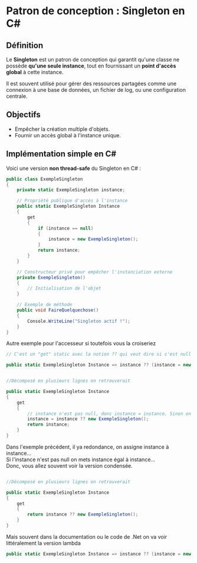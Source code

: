 # Patron de conception : Singleton en C#

## Définition

Le **Singleton** est un patron de conception qui garantit qu'une classe ne possède **qu'une seule instance**, tout en fournissant un **point d'accès global** à cette instance.

Il est souvent utilisé pour gérer des ressources partagées comme une connexion à une base de données, un fichier de log, ou une configuration centrale.

## Objectifs

- Empêcher la création multiple d'objets.
- Fournir un accès global à l'instance unique.

## Implémentation simple en C#

Voici une version **non thread-safe** du Singleton en C# :

```csharp
public class ExempleSingleton
{
    private static ExempleSingleton instance;

    // Propriété publique d'accès à l'instance
    public static ExempleSingleton Instance
    {
        get
        {
            if (instance == null)
            {
                instance = new ExempleSingleton();
            }
            return instance;
        }
    }

    // Constructeur privé pour empêcher l'instanciation externe
    private ExempleSingleton()
    {
        // Initialisation de l'objet
    }

    // Exemple de méthode
    public void FaireQuelquechose()
    {
        Console.WriteLine("Singleton actif !");
    }
}
```

Autre exemple pour l'accesseur si toutefois vous la croiseriez  

```csharp
// C'est un "get" static avec la notion ?? qui veut dire si c'est null fait un new ExempleSingleton

public static ExempleSingleton Instance => instance ?? (instance = new ExempleSingleton());

```
  
  
```csharp

//Décomposé en plusieurs lignes on retrouverait

public static ExempleSingleton Instance 
{
    get 
    { 
        // instance n'est pas null, donc instance = instance. Sinon on fait un nouveau singleton
        instance = instance ?? new ExempleSingleton(); 
        return instance;
    }
}
```

Dans l'exemple précédent, il ya redondance, on assigne instance à instance...  
Si l'instance n'est pas null on mets instance égal à instance...  
Donc, vous allez souvent voir la version condensée.  

```csharp

//Décomposé en plusieurs lignes on retrouverait

public static ExempleSingleton Instance
{
    get
    {
        return instance ?? new ExempleSingleton();
    }
}
```

Mais souvent dans la documentation ou le code de .Net on va voir littéralement la version lambda
```csharp
public static ExempleSingleton Instance => instance ?? (instance = new ExempleSingleton());
```

